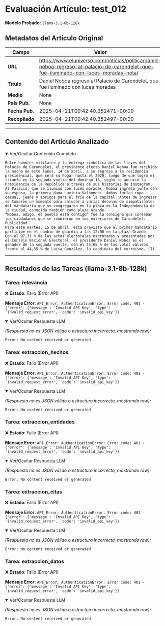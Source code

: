 # Evaluación Artículo: test_012
**Modelo Probado:** `llama-3.1-8b-128k`

## Metadatos del Artículo Original

| Campo          | Valor                                      |
|----------------|--------------------------------------------|
| **URL**        | https://www.eluniverso.com/noticias/politica/daniel-noboa-regreso-al-palacio-de-carondelet-que-fue-iluminado-con-luces-moradas-nota/           |
| **Título**     | Daniel Noboa regresó al Palacio de Carondelet, que fue iluminado con luces moradas       |
| **Medio**      | None         |
| **País Pub.**  | None |
| **Fecha Pub.** | 2025-04-21T00:42:40.352471+00:00 |
| **Recopilado** | 2025-04-21T00:42:40.352497+00:00 |

---

## Contenido del Artículo Analizado

<details open>
<summary>Ver/Ocultar Contenido Completo</summary>

```text
Entre honores militares y la entrega simbólica de las llaves del Palacio de Carondelet, el presidente electo Daniel Noboa fue recibido la noche de este lunes, 14 de abril, a su regreso a la residencia presidencial, que será su hogar hasta el 2029, luego de que logró el triunfo en la segunda vuelta del domingo 13, según lo anunció la Presidencia de la República a través de sus historias de Instagram.
Al Palacio, que se iluminó con luces moradas, Noboa ingresó junto con su esposa, la primera dama Lavinia Valbonesi. Ambos lucían ropa casual, jeans y abrigos para el frío de la capital. Antes de ingresar se tomaron un momento para saludar a varias decenas de simpatizantes del mandatario que se congregaron en la plaza de la Independencia de la ciudad, conocida también como plaza Grande.
“Noboa, amigo, el pueblo está contigo” fue la consigna que coreaban los ciudadanos que se reunieron en los exteriores de Carondelet.
Publicidad
Para este martes, 15 de abril, está previsto que el primer mandatario participe en el cambio de guardia a las 12:00 en la plaza Grande.
Con el 97,33 % de las actas electorales escrutadas y presentadas por el Consejo Nacional Electoral, el presidente Daniel Noboa es el ganador de la segunda vuelta, con el 55,65 % de los votos válidos, frente al 44,35 % de Luisa González, la candidata del correísmo. (I)
```
</details>

---

## Resultados de las Tareas (llama-3.1-8b-128k)

### Tarea: relevancia

❌ **Estado:** Fallo (Error API)

   **Mensaje Error:** `API_Error: AuthenticationError: Error code: 401 - {'error': {'message': 'Invalid API Key', 'type': 'invalid_request_error', 'code': 'invalid_api_key'}}`


<details open>
<summary>Ver/Ocultar Respuesta LLM</summary>

_(Respuesta no es JSON válido o estructura incorrecta, mostrando raw):_
```
Error: No content received or generated
```
</details>


### Tarea: extraccion_hechos

❌ **Estado:** Fallo (Error API)

   **Mensaje Error:** `API_Error: AuthenticationError: Error code: 401 - {'error': {'message': 'Invalid API Key', 'type': 'invalid_request_error', 'code': 'invalid_api_key'}}`


<details open>
<summary>Ver/Ocultar Respuesta LLM</summary>

_(Respuesta no es JSON válido o estructura incorrecta, mostrando raw):_
```
Error: No content received or generated
```
</details>


### Tarea: extraccion_entidades

❌ **Estado:** Fallo (Error API)

   **Mensaje Error:** `API_Error: AuthenticationError: Error code: 401 - {'error': {'message': 'Invalid API Key', 'type': 'invalid_request_error', 'code': 'invalid_api_key'}}`


<details open>
<summary>Ver/Ocultar Respuesta LLM</summary>

_(Respuesta no es JSON válido o estructura incorrecta, mostrando raw):_
```
Error: No content received or generated
```
</details>


### Tarea: extraccion_citas

❌ **Estado:** Fallo (Error API)

   **Mensaje Error:** `API_Error: AuthenticationError: Error code: 401 - {'error': {'message': 'Invalid API Key', 'type': 'invalid_request_error', 'code': 'invalid_api_key'}}`


<details open>
<summary>Ver/Ocultar Respuesta LLM</summary>

_(Respuesta no es JSON válido o estructura incorrecta, mostrando raw):_
```
Error: No content received or generated
```
</details>


### Tarea: extraccion_datos

❌ **Estado:** Fallo (Error API)

   **Mensaje Error:** `API_Error: AuthenticationError: Error code: 401 - {'error': {'message': 'Invalid API Key', 'type': 'invalid_request_error', 'code': 'invalid_api_key'}}`


<details open>
<summary>Ver/Ocultar Respuesta LLM</summary>

_(Respuesta no es JSON válido o estructura incorrecta, mostrando raw):_
```
Error: No content received or generated
```
</details>
